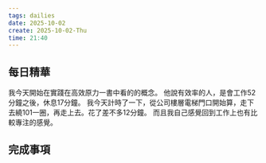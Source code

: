 ```yaml
---
tags: dailies  
date: 2025-10-02
create: 2025-10-02-Thu
time: 21:40
---
```

## 每日精華

我今天開始在實踐在高效原力一書中看的的概念。
他說有效率的人，是會工作52分鐘之後，休息17分鐘。
我今天計時了一下，從公司樓層電梯門口開始算，走下去繞101一圈，再走上去。花了差不多12分鐘。
而且我自己感覺回到工作上也有比較專注的感覺。

## 完成事項